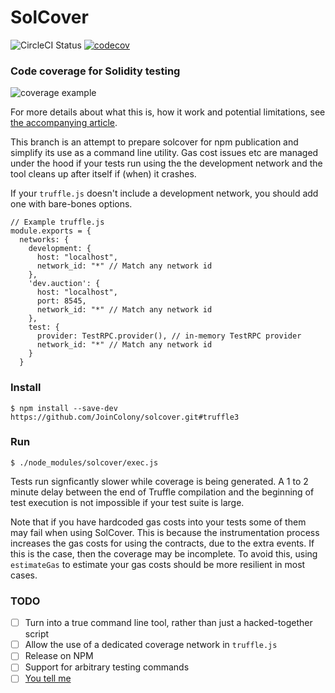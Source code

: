 # SolCover

![CircleCI Status](https://circleci.com/gh/JoinColony/solcover.svg?style=shield&circle-token=53d5360d290ef593c7bdce505b86ae8b9414e684)
[![codecov](https://codecov.io/gh/JoinColony/solcover/branch/master/graph/badge.svg)](https://codecov.io/gh/JoinColony/solcover)

### Code coverage for Solidity testing
![coverage example](https://cdn-images-1.medium.com/max/800/1*uum8t-31bUaa6dTRVVhj6w.png)

For more details about what this is, how it work and potential limitations, see 
[the accompanying article](https://blog.colony.io/code-coverage-for-solidity-eecfa88668c2).

This branch is an attempt to prepare solcover for npm publication and simplify its use as a
command line utility. Gas cost issues etc are managed under the hood if your tests run using the 
the development network and the tool cleans up after itself if (when) it crashes. 

If your `truffle.js` doesn't include a development network, you should add one with bare-bones
options. 

```
// Example truffle.js
module.exports = {
  networks: {
    development: {
      host: "localhost",
      network_id: "*" // Match any network id  
    },
    'dev.auction': {
      host: "localhost",
      port: 8545,
      network_id: "*" // Match any network id
    },
    test: {
      provider: TestRPC.provider(), // in-memory TestRPC provider
      network_id: "*" // Match any network id
    }
  }
```

### Install
```
$ npm install --save-dev https://github.com/JoinColony/solcover.git#truffle3
```

### Run 
```
$ ./node_modules/solcover/exec.js
```

Tests run signficantly slower while coverage is being generated. A 1 to 2 minute delay 
between the end of Truffle compilation and the beginning of test execution is not impossible if your
test suite is large.  

Note that if you have hardcoded gas costs into your tests some of them may fail when using SolCover. 
This is because the instrumentation process increases the gas costs for using the contracts, due to 
the extra events. If this is the case, then the coverage may be incomplete. To avoid this, using 
`estimateGas` to estimate your gas costs should be more resilient in most cases.

### TODO

- [ ] Turn into a true command line tool, rather than just a hacked-together script
- [ ] Allow the use of a dedicated coverage network in `truffle.js`
- [ ] Release on NPM 
- [ ] Support for arbitrary testing commands
- [ ] [You tell me](http://github.com/JoinColony/solcover/issues)
